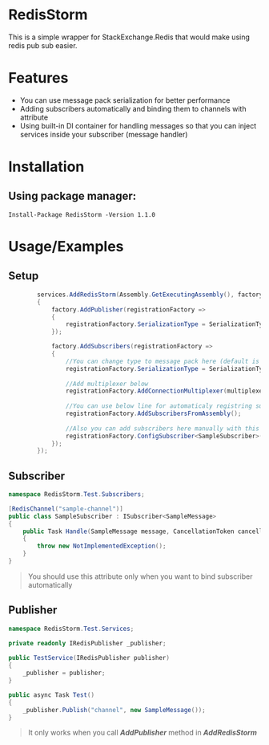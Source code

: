 # RedisStorm

This is a simple wrapper for StackExchange.Redis that would make using redis pub sub easier.

# Features
- You can use message pack serialization for better performance
- Adding subscribers automatically and binding them to channels with attribute
- Using built-in DI container for handling messages so that you can inject services inside your subscriber (message handler)

# Installation
## Using package manager:
```
Install-Package RedisStorm -Version 1.1.0
```

# Usage/Examples
## Setup
```csharp
        services.AddRedisStorm(Assembly.GetExecutingAssembly(), factory =>
        {
            factory.AddPublisher(registrationFactory =>
            {
                registrationFactory.SerializationType = SerializationType.MessagePack;
            });

            factory.AddSubscribers(registrationFactory =>
            {
                //You can change type to message pack here (default is json)
                registrationFactory.SerializationType = SerializationType.MessagePack;
                
                //Add multiplexer below
                registrationFactory.AddConnectionMultiplexer(multiplexer); 
                
                //You can use below line for automaticaly registring subscribers
                registrationFactory.AddSubscribersFromAssembly(); 
                
                //Also you can add subscribers here manually with this method
                registrationFactory.ConfigSubscriber<SampleSubscriber>("channelName");
            });
        });
```

## Subscriber
```csharp
namespace RedisStorm.Test.Subscribers;

[RedisChannel("sample-channel")]
public class SampleSubscriber : ISubscriber<SampleMessage>
{
    public Task Handle(SampleMessage message, CancellationToken cancellationToken)
    {
        throw new NotImplementedException();
    }
}
```
> You should use this attribute only when you want to bind subscriber automatically

## Publisher
```csharp
namespace RedisStorm.Test.Services;

private readonly IRedisPublisher _publisher;  
  
public TestService(IRedisPublisher publisher)  
{  
	_publisher = publisher;  
}

public async Task Test()
{
    _publisher.Publish("channel", new SampleMessage());
}
```
> It only works when you call ***AddPublisher*** method in ***AddRedisStorm***